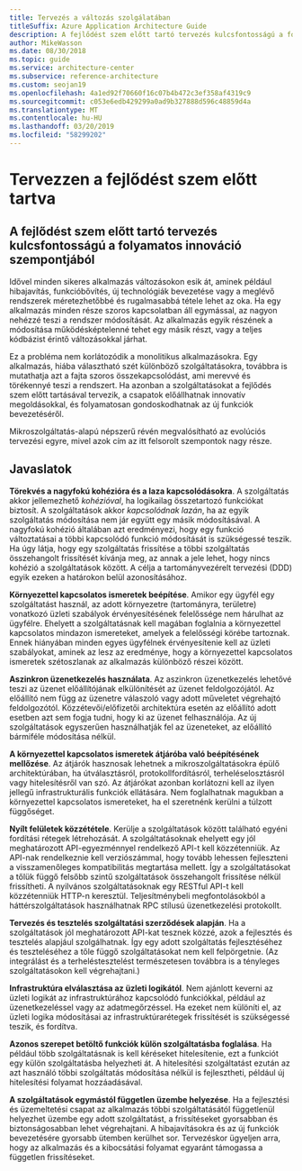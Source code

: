 ```yaml
---
title: Tervezés a változás szolgálatában
titleSuffix: Azure Application Architecture Guide
description: A fejlődést szem előtt tartó tervezés kulcsfontosságú a folyamatos innováció szempontjából.
author: MikeWasson
ms.date: 08/30/2018
ms.topic: guide
ms.service: architecture-center
ms.subservice: reference-architecture
ms.custom: seojan19
ms.openlocfilehash: 4a1ed92f70660f16c07b4b472c3ef358af4319c9
ms.sourcegitcommit: c053e6edb429299a0ad9b327888d596c48859d4a
ms.translationtype: MT
ms.contentlocale: hu-HU
ms.lasthandoff: 03/20/2019
ms.locfileid: "58299202"
---
```

# <a name="design-for-evolution"></a>Tervezzen a fejlődést szem előtt tartva

## <a name="an-evolutionary-design-is-key-for-continuous-innovation"></a>A fejlődést szem előtt tartó tervezés kulcsfontosságú a folyamatos innováció szempontjából

Idővel minden sikeres alkalmazás változásokon esik át, aminek például hibajavítás, funkcióbővítés, új technológiák bevezetése vagy a meglévő rendszerek méretezhetőbbé és rugalmasabbá tétele lehet az oka. Ha egy alkalmazás minden része szoros kapcsolatban áll egymással, az nagyon nehézzé teszi a rendszer módosítását. Az alkalmazás egyik részének a módosítása működésképtelenné tehet egy másik részt, vagy a teljes kódbázist érintő változásokkal járhat.

Ez a probléma nem korlátozódik a monolitikus alkalmazásokra. Egy alkalmazás, hiába választható szét különböző szolgáltatásokra, továbbra is mutathatja azt a fajta szoros összekapcsolódást, ami merevvé és törékennyé teszi a rendszert. Ha azonban a szolgáltatásokat a fejlődés szem előtt tartásával tervezik, a csapatok előállhatnak innovatív megoldásokkal, és folyamatosan gondoskodhatnak az új funkciók bevezetéséről.

Mikroszolgáltatás-alapú népszerű révén megvalósítható az evolúciós tervezési egyre, mivel azok cím az itt felsorolt szempontok nagy része.

## <a name="recommendations"></a>Javaslatok

**Törekvés a nagyfokú kohézióra és a laza kapcsolódásokra**. A szolgáltatás akkor jellemezhető *kohézióval*, ha logikailag összetartozó funkciókat biztosít. A szolgáltatások akkor *kapcsolódnak lazán*, ha az egyik szolgáltatás módosítása nem jár együtt egy másik módosításával. A nagyfokú kohézió általában azt eredményezi, hogy egy funkció változtatásai a többi kapcsolódó funkció módosítását is szükségessé teszik. Ha úgy látja, hogy egy szolgáltatás frissítése a többi szolgáltatás összehangolt frissítését kívánja meg, az annak a jele lehet, hogy nincs kohézió a szolgáltatások között. A célja a tartományvezérelt tervezési (DDD) egyik ezeken a határokon belül azonosításához.

**Környezettel kapcsolatos ismeretek beépítése**. Amikor egy ügyfél egy szolgáltatást használ, az adott környezetre (tartományra, területre) vonatkozó üzleti szabályok érvényesítésének felelőssége nem hárulhat az ügyfélre. Ehelyett a szolgáltatásnak kell magában foglalnia a környezettel kapcsolatos mindazon ismereteket, amelyek a felelősségi körébe tartoznak. Ennek hiányában minden egyes ügyfélnek érvényesítenie kell az üzleti szabályokat, aminek az lesz az eredménye, hogy a környezettel kapcsolatos ismeretek szétoszlanak az alkalmazás különböző részei között.

**Aszinkron üzenetkezelés használata**. Az aszinkron üzenetkezelés lehetővé teszi az üzenet előállítójának elkülönítését az üzenet feldolgozójától. Az előállító nem függ az üzenetre válaszoló vagy adott műveletet végrehajtó feldolgozótól. Közzétevői/előfizetői architektúra esetén az előállító adott esetben azt sem fogja tudni, hogy ki az üzenet felhasználója. Az új szolgáltatások egyszerűen használhatják fel az üzeneteket, az előállító bármiféle módosítása nélkül.

**A környezettel kapcsolatos ismeretek átjáróba való beépítésének mellőzése**. Az átjárók hasznosak lehetnek a mikroszolgáltatásokra épülő architektúrában, ha útválasztásról, protokollfordításról, terheléselosztásról vagy hitelesítésről van szó. Az átjárókat azonban korlátozni kell az ilyen jellegű infrastrukturális funkciók ellátására. Nem foglalhatnak magukban a környezettel kapcsolatos ismereteket, ha el szeretnénk kerülni a túlzott függőséget.

**Nyílt felületek közzététele**. Kerülje a szolgáltatások között található egyéni fordítási rétegek létrehozását. A szolgáltatásoknak ehelyett egy jól meghatározott API-egyezménnyel rendelkező API-t kell közzétenniük. Az API-nak rendelkeznie kell verziószámmal, hogy tovább lehessen fejleszteni a visszamenőleges kompatibilitás megtartása mellett. Így a szolgáltatásokat a tőlük függő felsőbb szintű szolgáltatások összehangolt frissítése nélkül frissítheti. A nyilvános szolgáltatásoknak egy RESTful API-t kell közzétenniük HTTP-n keresztül. Teljesítménybeli megfontolásokból a háttérszolgáltatások használhatnak RPC stílusú üzenetkezelési protokollt.

**Tervezés és tesztelés szolgáltatási szerződések alapján**. Ha a szolgáltatások jól meghatározott API-kat tesznek közzé, azok a fejlesztés és tesztelés alapjául szolgálhatnak. Így egy adott szolgáltatás fejlesztéséhez és teszteléséhez a tőle függő szolgáltatásokat nem kell felpörgetnie. (Az integrálást és a terheléstesztelést természetesen továbbra is a tényleges szolgáltatásokon kell végrehajtani.)

**Infrastruktúra elválasztása az üzleti logikától**. Nem ajánlott keverni az üzleti logikát az infrastruktúrához kapcsolódó funkciókkal, például az üzenetkezeléssel vagy az adatmegőrzéssel. Ha ezeket nem különíti el, az üzleti logika módosításai az infrastruktúrarétegek frissítését is szükségessé teszik, és fordítva.

**Azonos szerepet betöltő funkciók külön szolgáltatásba foglalása**. Ha például több szolgáltatásnak is kell kéréseket hitelesítenie, ezt a funkciót egy külön szolgáltatásba helyezheti át. A hitelesítési szolgáltatást ezután az azt használó többi szolgáltatás módosítása nélkül is fejlesztheti, például új hitelesítési folyamat hozzáadásával.

**A szolgáltatások egymástól független üzembe helyezése**. Ha a fejlesztési és üzemeltetési csapat az alkalmazás többi szolgáltatásától függetlenül helyezhet üzembe egy adott szolgáltatást, a frissítéseket gyorsabban és biztonságosabban lehet végrehajtani. A hibajavításokra és az új funkciók bevezetésére gyorsabb ütemben kerülhet sor. Tervezéskor ügyeljen arra, hogy az alkalmazás és a kibocsátási folyamat egyaránt támogassa a független frissítéseket.
